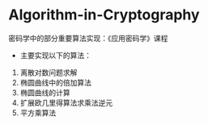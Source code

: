 # Algorithm-in-Cryptography
密码学中的部分重要算法实现：《应用密码学》课程

- 主要实现以下的算法：
1. 离散对数问题求解
2. 椭圆曲线中的倍加算法
3. 椭圆曲线的计算
4. 扩展欧几里得算法求乘法逆元
5. 平方乘算法
